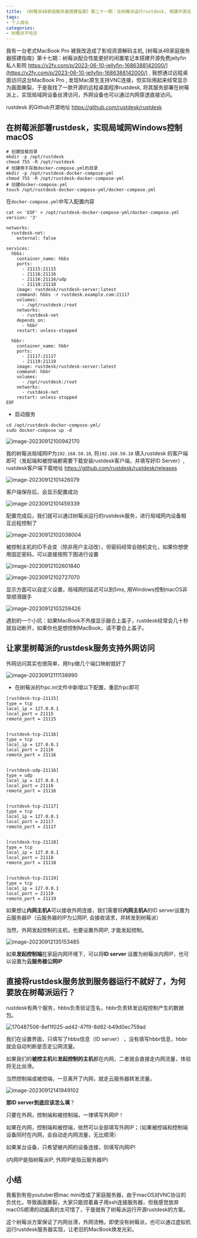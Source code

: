```yaml
---
title: 《树莓派4B家庭服务器搭建指南》第二十一期：在树莓派运行rustdesk, 搭建开源远程桌面程序, 实现远程控制Windows, macOS, Linux主机
tags:
- 个人成长
categories:
- 树莓派不吃灰
---
```




我有一台老式MacBook Pro 被我改造成了影视资源解码主机, [树莓派4B家庭服务器搭建指南》第十七期：树莓派配合性能更好的闲置笔记本搭建开源免费jellyfin私人影院 https://v2fy.com/p/2023-06-10-jellyfin-1686388142000/](https://v2fy.com/p/2023-06-10-jellyfin-1686388142000/) , 我想通过远程桌面访问这台MacBook Pro , 发现Mac原生支持VNC连接，但实际用起来经常显示为画面撕裂，于是我找了一款开源的远程桌面程序rustdesk, 将其服务部署在树莓派上，实现局域网设备丝滑访问，外网设备也可以通过内网穿透直接访问。

rustdesk 的Github开源地址 https://github.com/rustdesk/rustdesk

## 在树莓派部署rustdesk，实现局域网Windows控制macOS

```
# 创建挂载目录
mkdir -p /opt/rustdesk
chmod 755 -R /opt/rustdesk
# 创建用于存放docker-compose.yml的目录
mkdir -p /opt/rustdesk-docker-compose-yml
chmod 755 -R /opt/rustdesk-docker-compose-yml
# 创建docker-compose.yml
touch /opt/rustdesk-docker-compose-yml/docker-compose.yml 
```
在`docker-compose.yml`中写入配置内容
```
cat << 'EOF' > /opt/rustdesk-docker-compose-yml/docker-compose.yml
version: '3'

networks:
  rustdesk-net:
    external: false

services:
  hbbs:
    container_name: hbbs
    ports:
      - 21115:21115
      - 21116:21116
      - 21116:21116/udp
      - 21118:21118
    image: rustdesk/rustdesk-server:latest
    command: hbbs -r rustdesk.example.com:21117
    volumes:
      - /opt/rustdesk:/root
    networks:
      - rustdesk-net
    depends_on:
      - hbbr
    restart: unless-stopped

  hbbr:
    container_name: hbbr
    ports:
      - 21117:21117
      - 21119:21119
    image: rustdesk/rustdesk-server:latest
    command: hbbr
    volumes:
      - /opt/rustdesk:/root
    networks:
      - rustdesk-net
    restart: unless-stopped
EOF
```

- 启动服务

```
cd /opt/rustdesk-docker-compose-yml/
sudo docker-compose up -d
```

![image-20230912100942170](https://cdn.fangyuanxiaozhan.com/assets/1694484583353NyeQczMW.png)

我的树莓派局域网IP为`192.168.50.10`, 将`192.168.50.10` 填入rustdesk 的客户端即可（发起端和被控端都需要下载安装rustdesk客户端，并填写好ID Server）, rustdesk客户端下载地址 https://github.com/rustdesk/rustdesk/releases



![image-20230912101426079](https://cdn.fangyuanxiaozhan.com/assets/1694484866814RTGS03DK.png)

客户端保存后，会显示配置成功



![image-20230912101459339](https://cdn.fangyuanxiaozhan.com/assets/1694484900078DRZ176RF.png)

配置完成后，我们就可以通过树莓派运行的rustdesk服务，进行局域网内设备相互远程控制了

![image-20230912102038004](https://cdn.fangyuanxiaozhan.com/assets/1694485238684pnTW0zzc.png)

被控制主机的ID不会变（除非用户主动改），但密码经常会随机变化，如果你想使用固定密码，可以直接按照下图进行设置



![image-20230912102601840](https://cdn.fangyuanxiaozhan.com/assets/1694485563086fZ6EYi1J.png)

![image-20230912102727070](https://cdn.fangyuanxiaozhan.com/assets/1694485647831XMhiM5Bh.png)



显示方面可以自定义设置，局域网的延迟可以到5ms, 用Windows控制macOS非常顺滑跟手

![image-20230912103259426](https://cdn.fangyuanxiaozhan.com/assets/1694485980398sQShxFwa.png)

遇到的一个小坑：如果MacBook不外接显示器合上盖子，rustdesk经常会几十秒就自动断开，如果你也是想控制MacBook，请不要合上盖子。



## 让家里树莓派的rustdesk服务支持外网访问

外网访问其实也很简单，用frp做几个端口映射就好了

![image-20230912111138990](https://cdn.fangyuanxiaozhan.com/assets/1694488300187hfGn57Qt.png)

- 在树莓派的frpc.ini文件中新增以下配置，重启frpc即可

```
[rustdesk-tcp-21115]
type = tcp
local_ip = 127.0.0.1
local_port = 21115
remote_port = 21115


[rustdesk-tcp-21116]
type = tcp
local_ip = 127.0.0.1
local_port = 21116
remote_port = 21116


[rustdesk-udp-21116]
type = udp
local_ip = 127.0.0.1
local_port = 21116
remote_port = 21116


[rustdesk-tcp-21117]
type = tcp
local_ip = 127.0.0.1
local_port = 21117
remote_port = 21117


[rustdesk-tcp-21118]
type = tcp
local_ip = 127.0.0.1
local_port = 21118
remote_port = 21118


[rustdesk-tcp-21119]
type = tcp
local_ip = 127.0.0.1
local_port = 21119
remote_port = 21119
```

如果想让**内网主机A**可以接收外网连接，我们需要将**内网主机A**的ID server设置为云服务器IP（云服务器的IP为公网IP, 会接收请求，并转发到树莓派）



当然，外网发起控制的主机，也要设置外网IP, 才能发起控制。







![image-20230912135153485](https://cdn.fangyuanxiaozhan.com/assets/1694497914409R6QyH826.png)

如果**发起控制端**在家庭内网环境下，可以将**ID server** 设置为树莓派内网IP，也可以设置为**云服务器公网IP**



## 直接将rustdesk服务放到服务器运行不就好了，为何要放在树莓派运行？



rustdesk有两个服务，hbbs负责验证签名，hbbr负责转发远程控制产生的数据包。

![170487506-8ef1f025-ad42-47f9-8d82-b49d0ec759ad](https://cdn.fangyuanxiaozhan.com/assets/1694498376154G7B1thhS.png)


我们在设置界面，只填写了hbbs信息（ID server） ，没有填写hbbr信息，hbbr就会自动判断是否走公网流量。

如果我们的**被控主机**和**发起控制的主机**都在内网，二者就会直接走内网流量，体验将无比丝滑。

当然控制端或被控端，一旦离开了内网，就走云服务器转发流量。





![image-20230912141949102](https://cdn.fangyuanxiaozhan.com/assets/16944995908258GRFpifA.png)

**那ID server到底应该怎么填**？ 

只要在外网，控制端和被控制端，一律填写外网IP！ 

如果在内网，控制端和被控端，依然可以全部填写外网IP；（如果被控端和控制端设备同时在内网，会自动走内网流量，无比顺滑）

如果某台设备，只希望被内网的设备连接，则填写内网IP!

(内网IP是指树莓派IP, 外网IP是指云服务器IP)



## 小结

我看到有些youtuber把mac mini改成了家庭服务器，由于macOS对VNC协议的负优化，导致画面撕裂，大家只能捏着鼻子用ssh连接服务器，但我感觉放弃macOS顺滑的动画真的太可惜了，于是就有了树莓派运行开源rustdesk的方案。

这个树莓派方案保证了内网丝滑，外网流畅，即使没有树莓派，也可以通过虚拟机运行rustdesk服务器实现，让老旧的MacBook焕发光彩。
